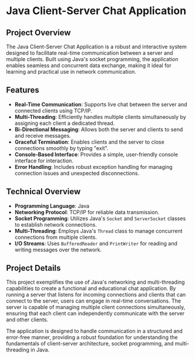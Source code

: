 # **Java Client-Server Chat Application**

## **Project Overview**

The Java Client-Server Chat Application is a robust and interactive system designed to facilitate real-time communication between a server and multiple clients. Built using Java's socket programming, the application enables seamless and concurrent data exchange, making it ideal for learning and practical use in network communication.

## **Features**

- **Real-Time Communication**: Supports live chat between the server and connected clients using TCP/IP.
- **Multi-Threading**: Efficiently handles multiple clients simultaneously by assigning each client a dedicated thread.
- **Bi-Directional Messaging**: Allows both the server and clients to send and receive messages.
- **Graceful Termination**: Enables clients and the server to close connections smoothly by typing "exit".
- **Console-Based Interface**: Provides a simple, user-friendly console interface for interaction.
- **Error Handling**: Includes robust exception handling for managing connection issues and unexpected disconnections.

## **Technical Overview**

- **Programming Language**: Java
- **Networking Protocol**: TCP/IP for reliable data transmission.
- **Socket Programming**: Utilizes Java's `Socket` and `ServerSocket` classes to establish network connections.
- **Multi-Threading**: Employs Java's `Thread` class to manage concurrent connections from multiple clients.
- **I/O Streams**: Uses `BufferedReader` and `PrintWriter` for reading and writing messages over the network.

## **Project Details**

This project exemplifies the use of Java's networking and multi-threading capabilities to create a functional and educational chat application. By running a server that listens for incoming connections and clients that can connect to the server, users can engage in real-time conversations. The server is capable of managing multiple client connections simultaneously, ensuring that each client can independently communicate with the server and other clients.

The application is designed to handle communication in a structured and error-free manner, providing a robust foundation for understanding the fundamentals of client-server architecture, socket programming, and multi-threading in Java.
